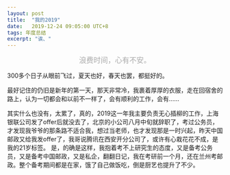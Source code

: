 ```yaml
---
layout: post
title:  "我的2019"
date:   2019-12-24 09:05:00 UTC+8   
tags: 年度总结
excerpt: "诶、"
---
```




<div style="text-align: center;font-size: 1.2em;color: #AAA;">浪费时间，心有不安。</div>

300多个日子从眼前飞过，夏天也好，春天也罢，都挺好的。

最好记住的仍旧是新年的第一天，那天非常冷，我裹着厚厚的衣服，走在回宿舍的路上，认为一切都会和以前不一样了，会有顺利的工作，会有……

其实什么也没有，太累了，真的，2019这一年我主要负责无心插柳的工作，上海银联公司发了offer后就没去了，北京的小公司八月中旬就辞职了，考过公务员，才发现我爷爷的那条路不适合我，想过当老师，也才发现那是一时兴起，昨天中国邮政又给我发offer了，我哥说腾讯在西安开分公司了，或许有心栽花花不成，是我的21岁标签。
是，的确是这样，我抱着考不上研究生的态度，又是备考公务员，又是备考中国邮政，又是私企，翻翻日记，我在考研前一个月，还在兰州考邮政。整个备考期间都是在家，饿了自己做饭吃，倒是厨艺也提升了不少。